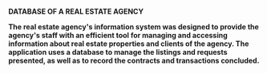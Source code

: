 <b>  DATABASE OF A REAL ESTATE AGENCY

  The real estate agency's information system was designed to provide the agency's staff with an efficient tool for managing and accessing information about real estate properties and clients of the agency. The application uses a database to manage the listings and requests presented, as well as to record the contracts and transactions concluded.
